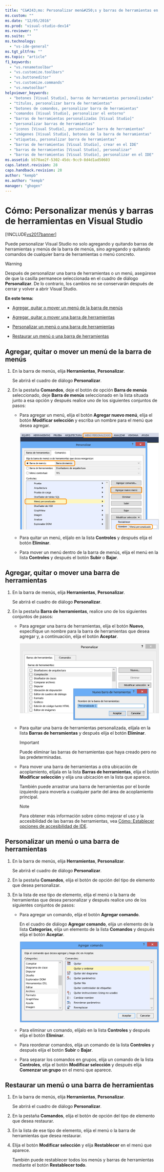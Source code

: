 ```yaml
---
title: "C&#243;mo: Personalizar men&#250;s y barras de herramientas en Visual Studio | Microsoft Docs"
ms.custom: ""
ms.date: "12/05/2016"
ms.prod: "visual-studio-dev14"
ms.reviewer: ""
ms.suite: ""
ms.technology: 
  - "vs-ide-general"
ms.tgt_pltfrm: ""
ms.topic: "article"
f1_keywords: 
  - "vs.renametoolbar"
  - "vs.customize.toolbars"
  - "vs.buttoneditor"
  - "vs.customize.commands"
  - "vs.newtoolbar"
helpviewer_keywords: 
  - "botones [Visual Studio], barras de herramientas personalizadas"
  - "títulos, personalizar barra de herramientas"
  - "botones de comandos, personalizar barra de herramientas"
  - "comandos [Visual Studio], personalizar el entorno"
  - "barras de herramientas personalizadas [Visual Studio]"
  - "personalizar barras de herramientas"
  - "iconos [Visual Studio], personalizar barra de herramientas"
  - "imágenes [Visual Studio], botones de la barra de herramientas"
  - "etiquetas, personalizar barra de herramientas"
  - "barras de herramientas [Visual Studio], crear en el IDE"
  - "barras de herramientas [Visual Studio], personalizar"
  - "barras de herramientas [Visual Studio], personalizar en el IDE"
ms.assetid: b570ae2f-5302-45dc-9cc9-8d4d1ad50603
caps.latest.revision: 28
caps.handback.revision: 28
author: "kempb"
ms.author: "kempb"
manager: "ghogen"
---
```

# C&#243;mo: Personalizar men&#250;s y barras de herramientas en Visual Studio
[!INCLUDE[vs2017banner](../code-quality/includes/vs2017banner.md)]

Puede personalizar Visual Studio no solo agregando y quitando barras de herramientas y menús de la barra de menús, sino agregando y quitando comandos de cualquier barra de herramientas o menú concreto.  
  
> [!WARNING]
>  Después de personalizar una barra de herramientas o un menú, asegúrese de que la casilla permanece seleccionada en el cuadro de diálogo **Personalizar**.  De lo contrario, los cambios no se conservarán después de cerrar y volver a abrir Visual Studio.  
  
 **En este tema:**  
  
-   [Agregar, quitar o mover un menú de la barra de menús](../ide/how-to-customize-menus-and-toolbars-in-visual-studio.md#bkmk_addmenu)  
  
-   [Agregar, quitar o mover una barra de herramientas](../ide/how-to-customize-menus-and-toolbars-in-visual-studio.md#bkmk_addtoolbar)  
  
-   [Personalizar un menú o una barra de herramientas](../ide/how-to-customize-menus-and-toolbars-in-visual-studio.md#bkmk_customize)  
  
-   [Restaurar un menú o una barra de herramientas](../ide/how-to-customize-menus-and-toolbars-in-visual-studio.md#bkmk_reset)  
  
##  <a name="bkmk_addmenu"></a> Agregar, quitar o mover un menú de la barra de menús  
  
1.  En la barra de menús, elija **Herramientas**, **Personalizar**.  
  
     Se abrirá el cuadro de diálogo **Personalizar**.  
  
2.  En la pestaña **Comandos**, deje el botón de opción **Barra de menús** seleccionado, deje **Barra de menús** seleccionado en la lista situada junto a esa opción y después realice uno de los siguientes conjuntos de pasos:  
  
    -   Para agregar un menú, elija el botón **Agregar nuevo menú**, elija el botón **Modificar selección** y escriba un nombre para el menú que desea agregar.  
  
         ![Cuadro de diálogo Personalizar que muestra cómo agregar un menú](../ide/media/addmenu.png "AddMenu")  
  
    -   Para quitar un menú, elíjalo en la lista **Controles** y después elija el botón **Eliminar**.  
  
    -   Para mover un menú dentro de la barra de menús, elija el menú en la lista **Controles** y después el botón **Subir** o **Bajar**.  
  
##  <a name="bkmk_addtoolbar"></a> Agregar, quitar o mover una barra de herramientas  
  
1.  En la barra de menús, elija **Herramientas**, **Personalizar**.  
  
     Se abrirá el cuadro de diálogo **Personalizar**.  
  
2.  En la pestaña **Barra de herramientas**, realice uno de los siguientes conjuntos de pasos:  
  
    -   Para agregar una barra de herramientas, elija el botón **Nuevo**, especifique un nombre para la barra de herramientas que desea agregar y, a continuación, elija el botón **Aceptar**.  
  
         ![Cuadro de diálogo Personalizar que muestra cómo agregar una barra de herramientas](../ide/media/addtoolbar.png "AddToolbar")  
  
    -   Para quitar una barra de herramientas personalizada, elíjala en la lista **Barras de herramientas** y después elija el botón **Eliminar**.  
  
        > [!IMPORTANT]
        >  Puede eliminar las barras de herramientas que haya creado pero no las predeterminadas.  
  
    -   Para mover una barra de herramientas a otra ubicación de acoplamiento, elíjala en la lista **Barras de herramientas**, elija el botón **Modificar selección** y elija una ubicación en la lista que aparece.  
  
         También puede arrastrar una barra de herramientas por el borde izquierdo para moverla a cualquier parte del área de acoplamiento principal.  
  
        > [!NOTE]
        >  Para obtener más información sobre cómo mejorar el uso y la accesibilidad de las barras de herramientas, vea [Cómo: Establecer opciones de accesibilidad de IDE](../ide/reference/how-to-set-ide-accessibility-options.md).  
  
##  <a name="bkmk_customize"></a> Personalizar un menú o una barra de herramientas  
  
1.  En la barra de menús, elija **Herramientas**, **Personalizar**.  
  
     Se abrirá el cuadro de diálogo **Personalizar**.  
  
2.  En la pestaña **Comandos**, elija el botón de opción del tipo de elemento que desea personalizar.  
  
3.  En la lista de ese tipo de elemento, elija el menú o la barra de herramientas que desea personalizar y después realice uno de los siguientes conjuntos de pasos:  
  
    -   Para agregar un comando, elija el botón **Agregar comando**.  
  
         En el cuadro de diálogo **Agregar comando**, elija un elemento de la lista **Categorías**, elija un elemento de la lista **Comandos** y después elija el botón **Aceptar**.  
  
         ![Cuadro de diálogo Agregar comando en Visual Studio](../ide/media/addcommand.png "AddCommand")  
  
    -   Para eliminar un comando, elíjalo en la lista **Controles** y después elija el botón **Eliminar**.  
  
    -   Para reordenar comandos, elija un comando de la lista **Controles** y después elija el botón **Subir** o **Bajar**.  
  
    -   Para separar los comandos en grupos, elija un comando de la lista **Controles**, elija el botón **Modificar selección** y después elija **Comenzar un grupo** en el menú que aparece.  
  
##  <a name="bkmk_reset"></a> Restaurar un menú o una barra de herramientas  
  
1.  En la barra de menús, elija **Herramientas**, **Personalizar**.  
  
     Se abrirá el cuadro de diálogo **Personalizar**.  
  
2.  En la pestaña **Comandos**, elija el botón de opción del tipo de elemento que desea restaurar.  
  
3.  En la lista de ese tipo de elemento, elija el menú o la barra de herramientas que desea restaurar.  
  
4.  Elija el botón **Modificar selección** y elija **Restablecer** en el menú que aparece.  
  
     También puede restablecer todos los menús y barras de herramientas mediante el botón **Restablecer todo**.